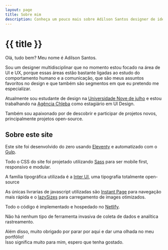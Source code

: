```yaml
---
layout: page
title: Sobre mim
description: Conheça um pouco mais sobre Adilson Santos designer de identidades visuais, UI e UX.
---
```

# {{ title }}

Olá, tudo bem? Meu nome é Adilson Santos.

Sou um designer multidisciplinar que no momento estou focado na área de UI e UX, porque essas áreas estão bastante ligadas ao estudo do comportamento humano e a comunicação, que são meus assuntos favoritos no design e que também são segmentos em que eu pretendo me especializar.

Atualmente sou estudante de design na [Universidade Nove de julho](https://www.uninove.br/) e estou trabalhando na [Agência Chleba](https://www.chleba.net/) como estagiário em UI Design.

Também sou apaixonado por de descobrir e participar de projetos novos, principalmente projetos open-source.

## Sobre este site

Este site foi desenvolvido do zero usando [Eleventy](https://www.11ty.dev/) e automatizado com o [Gulp](https://gulpjs.com/).

Todo o CSS do site foi projetado utilizando [Sass](https://sass-lang.com/) para ser mobile first, responsivo e modular.

A família tipográfica utilizada é a [Inter UI](https://github.com/rsms/inter), uma tipografia totalmente open-source

As únicas livrarias de javascript utilizadas são [Instant Page](https://instant.page/) para navegação mais rápida e o [lazySizes](https://github.com/aFarkas/lazysizes) para carregamento de images otimizados.

Todo o código é implementado e hospedado no [Netlify](https://netlify.com/).

Não há nenhum tipo de ferramenta invasiva de coleta de dados e analítica rastreamento.

Além disso, muito obrigado por parar por aqui e dar uma olhada no meu portfólio!\
Isso significa muito para mim, espero que tenha gostado.
